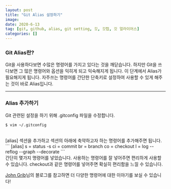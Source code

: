 ```yaml
---
layout: post
title: "Git Alias 설정하기"
image: 
date: 2020-6-13
tag: [git, github, alias, git setting, 깃, 깃헙, 깃 얼라이어스]
categories: []
---
```

### Git Alias란?
Git을 사용하다보면 수많은 명령어를 가지고 있다는 것을 깨닫습니다. 하지만 Git을 쓰다보면 그 많은 명령어와 옵션을 익히게 되고 익숙해지게 됩니다. 이 단계에서 Alias가 필요해지게 됩니다. 자주쓰는 명령어를 간단한 단축키로 설정하여 사용할 수 있게 해주는 것이 바로 Alias입니다.

***

### Alias 추가하기
Git 관련된 설정을 하기 위해 .gitconfig 파일을 수정합니다.
```
$ vim ~/.gitconfig
```
<br>
[alias] 섹션을 추가하고 섹션의 아래에 축약하고자 하는 명령어를 추가해주면 됩니다. 
```
[alias]
    s = status -s
    ci = commit
    br = branch
    co = checkout
    l = log --reflog --graph --decorate
```
<br>
간단히 몇가지 명령어를 넣었습니다. 사용하는 명령어를 잘 넣어주면 편리하게 사용할 수 있습니다. checkout과 같은 명령어를 넣어주면 확실히 편리함을 느낄 수 있습니다.
<br>

[John Grib](https://johngrib.github.io/wiki/git-alias/)님의 블로그를 참고하면 더 다양한 명령어에 대한 이야기를 보실 수 있습니다!
